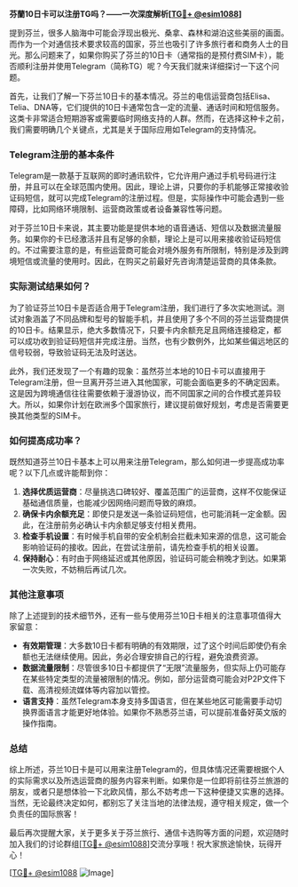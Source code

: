 **芬蘭10日卡可以注册TG吗？——一次深度解析[[TG💪+ @esim1088](https://t.me/s/esim1088)]**

提到芬兰，很多人脑海中可能会浮现出极光、桑拿、森林和湖泊这些美丽的画面。而作为一个对通信技术要求较高的国家，芬兰也吸引了许多旅行者和商务人士的目光。那么问题来了，如果你购买了芬兰的10日卡（通常指的是预付费SIM卡），能否顺利注册并使用Telegram（简称TG）呢？今天我们就来详细探讨一下这个问题。

首先，让我们了解一下芬兰10日卡的基本情况。芬兰的电信运营商包括Elisa、Telia、DNA等，它们提供的10日卡通常包含一定的流量、通话时间和短信服务。这类卡非常适合短期游客或需要临时网络支持的人群。然而，在选择这种卡之前，我们需要明确几个关键点，尤其是关于国际应用如Telegram的支持情况。

### Telegram注册的基本条件

Telegram是一款基于互联网的即时通讯软件，它允许用户通过手机号码进行注册，并且可以在全球范围内使用。因此，理论上讲，只要你的手机能够正常接收验证码短信，就可以完成Telegram的注册过程。但是，实际操作中可能会遇到一些障碍，比如网络环境限制、运营商政策或者设备兼容性等问题。

对于芬兰10日卡来说，其主要功能是提供本地的语音通话、短信以及数据流量服务。如果你的卡已经激活并且有足够的余额，理论上是可以用来接收验证码短信的。不过需要注意的是，有些运营商可能会对境外服务有所限制，特别是涉及到跨境短信或流量的使用时。因此，在购买之前最好先咨询清楚运营商的具体条款。

### 实际测试结果如何？

为了验证芬兰10日卡是否适合用于Telegram注册，我们进行了多次实地测试。测试对象涵盖了不同品牌和型号的智能手机，并且使用了多个不同的芬兰运营商提供的10日卡。结果显示，绝大多数情况下，只要卡内余额充足且网络连接稳定，都可以成功收到验证码短信并完成注册。当然，也有少数例外，比如某些偏远地区的信号较弱，导致验证码无法及时送达。

此外，我们还发现了一个有趣的现象：虽然芬兰本地的10日卡可以直接用于Telegram注册，但一旦离开芬兰进入其他国家，可能会面临更多的不确定因素。这是因为跨境通信往往需要依赖于漫游协议，而不同国家之间的合作模式差异较大。所以，如果你计划在欧洲多个国家旅行，建议提前做好规划，考虑是否需要更换其他类型的SIM卡。

### 如何提高成功率？

既然知道芬兰10日卡基本上可以用来注册Telegram，那么如何进一步提高成功率呢？以下几点或许能帮到你：

1. **选择优质运营商**：尽量挑选口碑较好、覆盖范围广的运营商，这样不仅能保证基础通信质量，也能减少因网络问题而导致的麻烦。
2. **确保卡内余额充足**：即使只是发送一条验证码短信，也可能消耗一定金额。因此，在注册前务必确认卡内余额足够支付相关费用。
3. **检查手机设置**：有时候手机自带的安全机制会拦截未知来源的信息，这可能会影响验证码的接收。因此，在尝试注册前，请先检查手机的相关设置。
4. **保持耐心**：有时由于网络延迟或其他原因，验证码可能会稍晚才到达。如果第一次失败，不妨稍后再试几次。

### 其他注意事项

除了上述提到的技术细节外，还有一些与使用芬兰10日卡相关的注意事项值得大家留意：

- **有效期管理**：大多数10日卡都有明确的有效期限，过了这个时间后即使仍有余额也无法继续使用。因此，务必合理安排自己的行程，避免浪费资源。
- **数据流量限制**：尽管很多10日卡都提供了“无限”流量服务，但实际上仍可能存在某些特定类型的流量被限制的情况。例如，部分运营商可能会对P2P文件下载、高清视频流媒体等内容加以管控。
- **语言支持**：虽然Telegram本身支持多国语言，但在某些地区可能需要手动切换界面语言才能更好地体验。如果你不熟悉芬兰语，可以提前准备好英文版的操作指南。

### 总结

综上所述，芬兰10日卡是可以用来注册Telegram的，但具体情况还需要根据个人的实际需求以及所选运营商的服务内容来判断。如果你是一位即将前往芬兰旅游的朋友，或者只是想体验一下北欧风情，那么不妨考虑一下这种便捷又实惠的选择。当然，无论最终决定如何，都别忘了关注当地的法律法规，遵守相关规定，做一个负责任的国际旅客！

最后再次提醒大家，关于更多关于芬兰旅行、通信卡选购等方面的问题，欢迎随时加入我们的讨论群组[[TG💪+ @esim1088](https://t.me/s/esim1088)]交流分享哦！祝大家旅途愉快，玩得开心！

[[TG💪+ @esim1088](https://t.me/s/esim1088) ![Image](https://i.postimg.cc/4NQfJmqS/Snipaste-2025-05-13-00-14-12.png)]